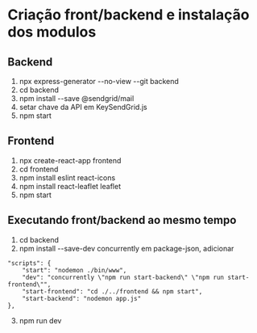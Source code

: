 # Criação front/backend e instalação dos modulos
## Backend
1. npx express-generator --no-view --git backend
2. cd backend
3. npm install --save @sendgrid/mail
4. setar chave da API em KeySendGrid.js
5. npm start
## Frontend
1. npx create-react-app frontend
2. cd frontend
3. npm install eslint react-icons
4. npm install react-leaflet leaflet
5. npm start
## Executando front/backend ao mesmo tempo
1. cd backend
2. npm install --save-dev concurrently
em package-json, adicionar
```
"scripts": {
    "start": "nodemon ./bin/www",
    "dev": "concurrently \"npm run start-backend\" \"npm run start-frontend\"",
    "start-frontend": "cd ./../frontend && npm start",
    "start-backend": "nodemon app.js"
},
```
3. npm run dev
